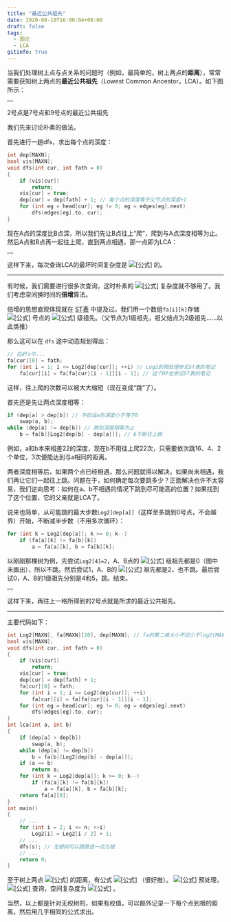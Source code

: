 ```yaml
---
title: "最近公共祖先"
date: 2020-08-10T16:00:04+08:00
draft: false
tags:
  - 图论
  - LCA
gitinfo: true
---
```


当我们处理树上点与点关系的问题时（例如，最简单的，树上两点的**距离**），常常需要获知树上两点的**最近公共祖先**（Lowest Common Ancestor，LCA）。如下图所示：

<img src="https://gitee.com//riotian/blogimage/raw/master/img/20200808151000.jpeg" alt="img" style="zoom: 33%;" />

2号点是7号点和9号点的最近公共祖先

我们先来讨论朴素的做法。

首先进行一趟dfs，求出每个点的深度：

```cpp
int dep[MAXN];
bool vis[MAXN];
void dfs(int cur, int fath = 0)
{
    if (vis[cur])
        return;
    vis[cur] = true;
    dep[cur] = dep[fath] + 1; // 每个点的深度等于父节点的深度+1
    for (int eg = head[cur]; eg != 0; eg = edges[eg].next)
        dfs(edges[eg].to, cur);
}
```

现在A点的深度比B点深，所以我们先让B点往上“爬”，爬到与A点深度相等为止。然后A点和B点再一起往上爬，直到两点相遇，那一点即为LCA：

<img src="https://pic2.zhimg.com/v2-cba1544ae7e556b2783b3c20f0159093_b.webp" alt="img" style="zoom:33%;" />

这样下来，每次查询LCA的最坏时间复杂度是 ![[公式]](https://www.zhihu.com/equation?tex=O%28n%29) 的。

------

有时候，我们需要进行很多次查询，这时朴素的 ![[公式]](https://www.zhihu.com/equation?tex=O%28n%29) 复杂度就不够用了。我们考虑空间换时间的**倍增**算法。

倍增的思想直观体现就在 [ST表](https://www.cnblogs.com/RioTian/p/13433663.html) 中提及过。我们用一个数组`fa[i][k]`存储 ![[公式]](https://www.zhihu.com/equation?tex=i) 号点的 ![[公式]](https://www.zhihu.com/equation?tex=2%5Ek) 级祖先。（父节点为1级祖先，祖父结点为2级祖先……以此类推）

那么这可以在 `dfs` 途中动态规划得出：

```cpp
// 在dfs中...
fa[cur][0] = fath;
for (int i = 1; i <= Log2[dep[cur]]; ++i) // Log2的预处理参见ST表的笔记
    fa[cur][i] = fa[fa[cur][i - 1]][i - 1]; // 这个DP也参见ST表的笔记
```

这样，往上爬的次数可以被大大缩短（现在变成“跳”了）。

首先还是先让两点深度相等：

```cpp
if (dep[a] > dep[b]) // 不妨设a的深度小于等于b
    swap(a, b);
while (dep[a] != dep[b]) // 跳到深度相等为止
    b = fa[b][Log2[dep[b] - dep[a]]]; // b不断往上跳
```

例如，a和b本来相差22的深度，现在b不用往上爬22次，只需要依次跳16、4、2个单位，3次便能达到与a相同的距离。

两者深度相等后，如果两个点已经相遇，那么问题就得以解决。如果尚未相遇，我们再让它们一起往上跳。问题在于，如何确定每次要跳多少？正面解决也许不太容易，我们逆向思考：如何在a、b不相遇的情况下跳到尽可能高的位置？如果找到了这个位置，它的父亲就是LCA了。

说来也简单，从可能跳的最大步数`Log2[dep[a]]`（这样至多跳到0号点，不会越界）开始，不断减半步数（不用多次循环）：

```cpp
for (int k = Log2[dep[a]]; k >= 0; k--)
    if (fa[a][k] != fa[b][k])
        a = fa[a][k], b = fa[b][k];
```

以刚刚那棵树为例，先尝试`Log2[4]=2`，A、B点的 ![[公式]](https://www.zhihu.com/equation?tex=2%5E2) 级祖先都是0（图中未画出），所以不跳。然后尝试1，A、B的 ![[公式]](https://www.zhihu.com/equation?tex=2%5E1) 祖先都是2，也不跳。最后尝试0，A、B的1级祖先分别是4和5，跳。结束。

<img src="https://pic1.zhimg.com/80/v2-ac79bcaef6aeb0ee634c8928dbf01c11_1440w.jpg" alt="img" style="zoom: 33%;" />

这样下来，再往上一格所得到的2号点就是所求的最近公共祖先。

------

主要代码如下：

```cpp
int Log2[MAXN], fa[MAXN][20], dep[MAXN]; // fa的第二维大小不应小于log2(MAXN)
bool vis[MAXN];
void dfs(int cur, int fath = 0)
{
    if (vis[cur])
        return;
    vis[cur] = true;
    dep[cur] = dep[fath] + 1;
    fa[cur][0] = fath;
    for (int i = 1; i <= Log2[dep[cur]]; ++i)
        fa[cur][i] = fa[fa[cur][i - 1]][i - 1];
    for (int eg = head[cur]; eg != 0; eg = edges[eg].next)
        dfs(edges[eg].to, cur);
}
int lca(int a, int b)
{
    if (dep[a] > dep[b])
        swap(a, b);
    while (dep[a] != dep[b])
        b = fa[b][Log2[dep[b] - dep[a]]];
    if (a == b)
        return a;
    for (int k = Log2[dep[a]]; k >= 0; k--)
        if (fa[a][k] != fa[b][k])
            a = fa[a][k], b = fa[b][k];
    return fa[a][0];
}
int main()
{
    // ...
    for (int i = 2; i <= n; ++i)
        Log2[i] = Log2[i / 2] + 1;
    // ...
    dfs(s); // 无根树可以随意选一点为根
    // ...
    return 0;
}
```

至于树上两点 ![[公式]](https://www.zhihu.com/equation?tex=u%2Cv) 的距离，有公式 ![[公式]](https://www.zhihu.com/equation?tex=dis_%7Bu%2Cv%7D%3Ddep_u%2Bdep_v-2dep_%7B%5Cmathrm%7BLCA%7D%28u%2Cv%29%7D) （很好推）。 ![[公式]](https://www.zhihu.com/equation?tex=O%28n%5Clog+n%29) 预处理， ![[公式]](https://www.zhihu.com/equation?tex=O%28%5Clog+n%29) 查询，空间复杂度为 ![[公式]](https://www.zhihu.com/equation?tex=O%28n%5Clog+n%29) 。

当然，以上都是针对无权树的，如果有权值，可以额外记录一下每个点到根的距离，然后用几乎相同的公式求出。

